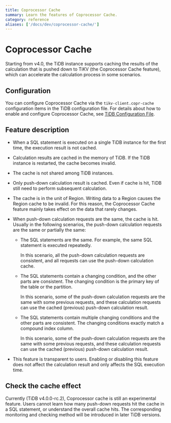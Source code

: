 ```yaml
---
title: Coprocessor Cache
summary: Learn the features of Coprocessor Cache.
category: reference
aliases: ['/docs/dev/coprocessor-cache/']
---
```


# Coprocessor Cache

Starting from v4.0, the TiDB instance supports caching the results of the calculation that is pushed down to TiKV (the Coprocessor Cache feature), which can accelerate the calculation process in some scenarios.

## Configuration

You can configure Coprocessor Cache via the `tikv-client.copr-cache` configuration items in the TiDB configuration file. For details about how to enable and configure Coprocessor Cache, see [TiDB Configuration File](/tidb-configuration-file.md#tikv-clientcopr-cache-new-in-v400).

## Feature description

+ When a SQL statement is executed on a single TiDB instance for the first time, the execution result is not cached.
+ Calculation results are cached in the memory of TiDB. If the TiDB instance is restarted, the cache becomes invalid.
+ The cache is not shared among TiDB instances.
+ Only push-down calculation result is cached. Even if cache is hit, TiDB still need to perform subsequent calculation.
+ The cache is in the unit of Region. Writing data to a Region causes the Region cache to be invalid. For this reason, the Coprocessor Cache feature mainly takes effect on the data that rarely changes.
+ When push-down calculation requests are the same, the cache is hit. Usually in the following scenarios, the push-down calculation requests are the same or partially the same:
    - The SQL statements are the same. For example, the same SQL statement is executed repeatedly.

        In this scenario, all the push-down calculation requests are consistent, and all requests can use the push-down calculation cache.

    - The SQL statements contain a changing condition, and the other parts are consistent. The changing condition is the primary key of the table or the partition.

        In this scenario, some of the push-down calculation requests are the same with some previous requests, and these calculation requests can use the cached (previous) push-down calculation result.

    - The SQL statements contain multiple changing conditions and the other parts are consistent. The changing conditions exactly match a compound index column.

        In this scenario, some of the push-down calculation requests are the same with some previous requests, and these calculation requests can use the cached (previous) push-down calculation result.

+ This feature is transparent to users. Enabling or disabling this feature does not affect the calculation result and only affects the SQL execution time.

## Check the cache effect

Currently (TiDB v4.0.0-rc.2), Coprocessor cache is still an experimental feature. Users cannot learn how many push-down requests hit the cache in a SQL statement, or understand the overall cache hits. The corresponding monitoring and checking method will be introduced in later TiDB versions.
